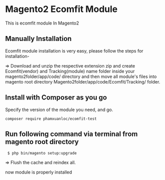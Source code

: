 # Magento2 Ecomfit Module
This is ecomfit module In Magento2
## Manually Installation

Ecomfit module installation is very easy, please follow the steps for installation-

=> Download and unzip the respective extension zip and create Ecomfit(vendor) and Tracking(module) name folder inside your magento2folder/app/code/ directory and then move all module's files into magento root directory Magento2folder/app/code/Ecomfit/Tracking/ folder.

## Install with Composer as you go
Specify the version of the module you need, and go.
    
    composer require phamxuanloc/ecomfit-test
    

## Run following command via terminal from magento root directory 
  
     $ php bin/magento setup:upgrade

=> Flush the cache and reindex all.

now module is properly installed

